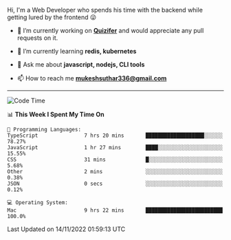 Hi, I'm a Web Developer who spends his time with the backend while getting lured by the frontend 😜

- 🔭 I’m currently working on **[Quizifer](https://github.com/SutharMukesh/Quizifer/)** and would appreciate any pull requests on it.

- 🌱 I’m currently learning **redis, kubernetes**

- 💬 Ask me about **javascript, nodejs, CLI tools**

- 📫 How to reach me **mukeshsuthar336@gmail.com**

---
<!--START_SECTION:waka-->
![Code Time](http://img.shields.io/badge/Code%20Time-1%2C865%20hrs%2052%20mins-blue)

📊 **This Week I Spent My Time On** 

```text
💬 Programming Languages: 
TypeScript               7 hrs 20 mins       ███████████████████░░░░░░   78.27% 
JavaScript               1 hr 27 mins        ████░░░░░░░░░░░░░░░░░░░░░   15.55% 
CSS                      31 mins             █░░░░░░░░░░░░░░░░░░░░░░░░   5.68% 
Other                    2 mins              ░░░░░░░░░░░░░░░░░░░░░░░░░   0.38% 
JSON                     0 secs              ░░░░░░░░░░░░░░░░░░░░░░░░░   0.12%

💻 Operating System: 
Mac                      9 hrs 22 mins       █████████████████████████   100.0%

```


 Last Updated on 14/11/2022 01:59:13 UTC
<!--END_SECTION:waka-->
